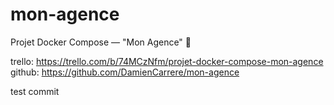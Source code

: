 # mon-agence
Projet Docker Compose — "Mon Agence" 🐳

trello: https://trello.com/b/74MCzNfm/projet-docker-compose-mon-agence
github: https://github.com/DamienCarrere/mon-agence

test commit
